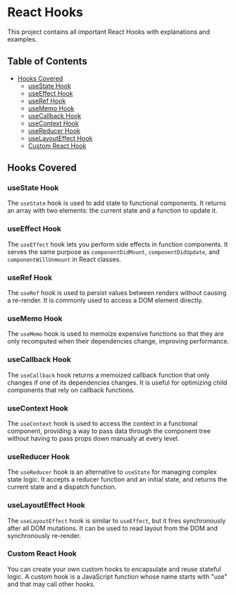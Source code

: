 # React Hooks

This project contains all important React Hooks with explanations and examples.

## Table of Contents

- [Hooks Covered](#hooks-covered)
  - [useState Hook](#usestate-hook)
  - [useEffect Hook](#useeffect-hook)
  - [useRef Hook](#useref-hook)
  - [useMemo Hook](#usememo-hook)
  - [useCallback Hook](#usecallback-hook)
  - [useContext Hook](#usecontext-hook)
  - [useReducer Hook](#usereducer-hook)
  - [useLayoutEffect Hook](#uselayouteffect-hook)
  - [Custom React Hook](#custom-react-hook)

## Hooks Covered

### useState Hook
The `useState` hook is used to add state to functional components. It returns an array with two elements: the current state and a function to update it.

### useEffect Hook
The `useEffect` hook lets you perform side effects in function components. It serves the same purpose as `componentDidMount`, `componentDidUpdate`, and `componentWillUnmount` in React classes.

### useRef Hook
The `useRef` hook is used to persist values between renders without causing a re-render. It is commonly used to access a DOM element directly.

### useMemo Hook
The `useMemo` hook is used to memoize expensive functions so that they are only recomputed when their dependencies change, improving performance.

### useCallback Hook
The `useCallback` hook returns a memoized callback function that only changes if one of its dependencies changes. It is useful for optimizing child components that rely on callback functions.

### useContext Hook
The `useContext` hook is used to access the context in a functional component, providing a way to pass data through the component tree without having to pass props down manually at every level.

### useReducer Hook
The `useReducer` hook is an alternative to `useState` for managing complex state logic. It accepts a reducer function and an initial state, and returns the current state and a dispatch function.

### useLayoutEffect Hook
The `useLayoutEffect` hook is similar to `useEffect`, but it fires synchronously after all DOM mutations. It can be used to read layout from the DOM and synchronously re-render.

### Custom React Hook
You can create your own custom hooks to encapsulate and reuse stateful logic. A custom hook is a JavaScript function whose name starts with "use" and that may call other hooks.
